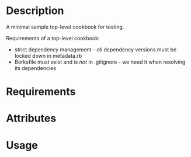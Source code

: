 Description
===========

A minimal sample top-level cookbook for testing.

Requirements of a top-level cookbook:

 * strict dependency management - *all* dependency versions must be locked down in metadata.rb
 * Berksfile must exist and is *not* in .gitignore - we need it when resolving its dependencies


Requirements
============

Attributes
==========

Usage
=====


